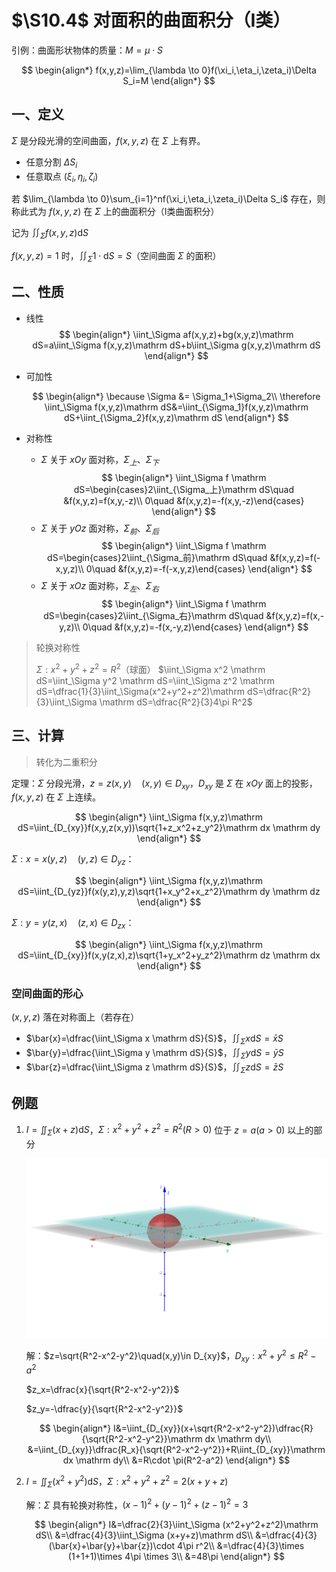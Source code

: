 # $\S10.4$ 对面积的曲面积分（I类）

引例：曲面形状物体的质量：$M=\mu \cdot S$

$$
\begin{align*}
f(x,y,z)=\lim_{\lambda \to 0}f(\xi_i,\eta_i,\zeta_i)\Delta S_i=M
\end{align*}
$$

## 一、定义

$\Sigma$ 是分段光滑的空间曲面，$f(x,y,z)$ 在 $\Sigma$ 上有界。

* 任意分割 $\Delta S_i$
* 任意取点 $(\xi_i,\eta_i,\zeta_i)$

若 $\lim_{\lambda \to 0}\sum_{i=1}^nf(\xi_i,\eta_i,\zeta_i)\Delta S_i$ 存在，则称此式为 $f(x,y,z)$ 在 $\Sigma$ 上的曲面积分（I类曲面积分）

记为 $\iint_\Sigma f(x,y,z)\mathrm dS$

$f(x,y,z)=1$ 时，$\iint_\Sigma 1\cdot \mathrm dS=S$（空间曲面 $\Sigma$ 的面积）

## 二、性质

* 线性
    $$
    \begin{align*}
    \iint_\Sigma af(x,y,z)+bg(x,y,z)\mathrm dS=a\iint_\Sigma f(x,y,z)\mathrm dS+b\iint_\Sigma g(x,y,z)\mathrm dS
    \end{align*}
    $$
* 可加性

    $$
    \begin{align*}
    \because \Sigma &= \Sigma_1+\Sigma_2\\
    \therefore \iint_\Sigma f(x,y,z)\mathrm dS&=\iint_{\Sigma_1}f(x,y,z)\mathrm dS+\iint_{\Sigma_2}f(x,y,z)\mathrm dS
    \end{align*}
    $$

* 对称性

    - $\Sigma$ 关于 $xOy$ 面对称，$\Sigma_上$、$\Sigma_下$
        $$
        \begin{align*}
        \iint_\Sigma f \mathrm dS=\begin{cases}2\iint_{\Sigma_上}\mathrm dS\quad &f(x,y,z)=f(x,y,-z)\\
        0\quad &f(x,y,z)=-f(x,y,-z)\end{cases}
        \end{align*}
        $$
    - $\Sigma$ 关于 $yOz$ 面对称，$\Sigma_前$、$\Sigma_后$
        $$
        \begin{align*}
        \iint_\Sigma f \mathrm dS=\begin{cases}2\iint_{\Sigma_前}\mathrm dS\quad &f(x,y,z)=f(-x,y,z)\\
        0\quad &f(x,y,z)=-f(-x,y,z)\end{cases}
        \end{align*}
        $$
    - $\Sigma$ 关于 $xOz$ 面对称，$\Sigma_左$、$\Sigma_右$
        $$
        \begin{align*}
        \iint_\Sigma f \mathrm dS=\begin{cases}2\iint_{\Sigma_右}\mathrm dS\quad &f(x,y,z)=f(x,-y,z)\\
        0\quad &f(x,y,z)=-f(x,-y,z)\end{cases}
        \end{align*}
        $$

> 轮换对称性
>
> $\Sigma:x^2+y^2+z^2=R^2$（球面）
> $\iint_\Sigma x^2 \mathrm dS=\iint_\Sigma y^2 \mathrm dS=\iint_\Sigma z^2 \mathrm dS=\dfrac{1}{3}\iint_\Sigma(x^2+y^2+z^2)\mathrm dS=\dfrac{R^2}{3}\iint_\Sigma \mathrm dS=\dfrac{R^2}{3}4\pi R^2$

## 三、计算

> 转化为二重积分

定理：$\Sigma$ 分段光滑，$z=z(x,y)\quad (x,y)\in D_{xy}$，$D_{xy}$ 是 $\Sigma$ 在 $xOy$ 面上的投影，$f(x,y,z)$ 在 $\Sigma$ 上连续。

$$
\begin{align*}
\iint_\Sigma f(x,y,z)\mathrm dS=\iint_{D_{xy}}f(x,y,z(x,y))\sqrt{1+z_x^2+z_y^2}\mathrm dx \mathrm dy
\end{align*}
$$

$\Sigma: x=x(y,z)\quad (y,z)\in D_{yz}$：

$$
\begin{align*}
\iint_\Sigma f(x,y,z)\mathrm dS=\iint_{D_{yz}}f(x(y,z),y,z)\sqrt{1+x_y^2+x_z^2}\mathrm dy \mathrm dz
\end{align*}
$$

$\Sigma: y=y(z,x)\quad (z,x)\in D_{zx}$：

$$
\begin{align*}
\iint_\Sigma f(x,y,z)\mathrm dS=\iint_{D_{xy}}f(x,y(z,x),z)\sqrt{1+y_x^2+y_z^2}\mathrm dz \mathrm dx
\end{align*}
$$

### 空间曲面的形心

$(x,y,z)$ 落在对称面上（若存在）

* $\bar{x}=\dfrac{\iint_\Sigma x \mathrm dS}{S}$，$\iint_\Sigma x \mathrm dS=\bar{x}S$
* $\bar{y}=\dfrac{\iint_\Sigma y \mathrm dS}{S}$，$\iint_\Sigma y \mathrm dS=\bar{y}S$
* $\bar{z}=\dfrac{\iint_\Sigma z \mathrm dS}{S}$，$\iint_\Sigma z \mathrm dS=\bar{z}S$

## 例题

1. $I=\iint_\Sigma (x+z)\mathrm dS$，$\Sigma: x^2+y^2+z^2=R^2(R\gt 0)$ 位于 $z=a(a\gt 0)$ 以上的部分

    ![](../assets/10/10-4-1.png)

    解：$z=\sqrt{R^2-x^2-y^2}\quad(x,y)\in D_{xy}$，$D_{xy}:x^2+y^2\le R^2-a^2$

    $z_x=\dfrac{x}{\sqrt{R^2-x^2-y^2}}$

    $z_y=-\dfrac{y}{\sqrt{R^2-x^2-y^2}}$

    $$
    \begin{align*}
    I&=\iint_{D_{xy}}(x+\sqrt{R^2-x^2-y^2})\dfrac{R}{\sqrt{R^2-x^2-y^2}}\mathrm dx \mathrm dy\\
    &=\iint_{D_{xy}}\dfrac{R_x}{\sqrt{R^2-x^2-y^2}}+R\iint_{D_{xy}}\mathrm dx \mathrm dy\\
    &=R\cdot \pi(R^2-a^2)
    \end{align*}
    $$

2. $I=\iint_\Sigma (x^2+y^2)\mathrm dS$，$\Sigma: x^2+y^2+z^2=2(x+y+z)$

    解：$\Sigma$ 具有轮换对称性，$(x-1)^2+(y-1)^2+(z-1)^2=3$

    $$
    \begin{align*}
    I&=\dfrac{2}{3}\iint_\Sigma (x^2+y^2+z^2)\mathrm dS\\
    &=\dfrac{4}{3}\iint_\Sigma (x+y+z)\mathrm dS\\
    &=\dfrac{4}{3}(\bar{x}+\bar{y}+\bar{z})\cdot 4\pi r^2\\
    &=\dfrac{4}{3}\times (1+1+1)\times 4\pi \times 3\\
    &=48\pi
    \end{align*}
    $$
